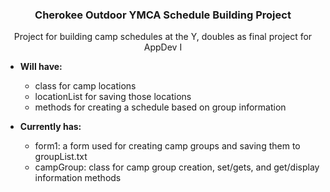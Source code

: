 ### <p align="center">Cherokee Outdoor YMCA Schedule Building Project</p>
<p align="center">Project for building camp schedules at the Y, doubles as final project for AppDev I</p>

* **Will have:**

  - class for camp locations
  - locationList for saving those locations
  - methods for creating a schedule based on group information


* **Currently has:**

  - form1: a form used for creating camp groups and saving them to groupList.txt
  - campGroup: class for camp group creation, set/gets, and get/display information methods
